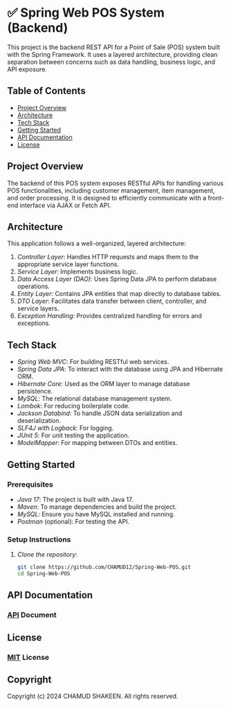 # ✅ Spring Web POS System (Backend)

This project is the backend REST API for a Point of Sale (POS) system built with the Spring Framework. It uses a 
layered architecture, providing clean separation between concerns such as data handling, business logic, and API 
exposure.

## Table of Contents

- [Project Overview](#project-overview)
- [Architecture](#architecture)
- [Tech Stack](#tech-stack)
- [Getting Started](#getting-started)
- [API Documentation](#api-documentation)
- [License](#license)


## Project Overview

The backend of this POS system exposes RESTful APIs for handling various POS functionalities, including 
customer management, item management, and order processing. It is designed to efficiently communicate with a 
front-end interface via AJAX or Fetch API.

## Architecture

This application follows a well-organized, layered architecture:
1. *Controller Layer*: Handles HTTP requests and maps them to the appropriate service layer functions.
2. *Service Layer*: Implements business logic.
3. *Data Access Layer (DAO)*: Uses Spring Data JPA to perform database operations.
4. *Entity Layer*: Contains JPA entities that map directly to database tables.
5. *DTO Layer*: Facilitates data transfer between client, controller, and service layers.
6. *Exception Handling*: Provides centralized handling for errors and exceptions.

## Tech Stack

- *Spring Web MVC*: For building RESTful web services.
- *Spring Data JPA*: To interact with the database using JPA and Hibernate ORM.
- *Hibernate Core*: Used as the ORM layer to manage database persistence.
- *MySQL*: The relational database management system.
- *Lombok*: For reducing boilerplate code.
- *Jackson Databind*: To handle JSON data serialization and deserialization.
- *SLF4J with Logback*: For logging.
- *JUnit 5*: For unit testing the application.
- *ModelMapper*: For mapping between DTOs and entities.

## Getting Started

### Prerequisites

- *Java 17*: The project is built with Java 17.
- *Maven*: To manage dependencies and build the project.
- *MySQL*: Ensure you have MySQL installed and running.
- *Postman* (optional): For testing the API.

### Setup Instructions

1. *Clone the repository*:
   ```bash
   git clone https://github.com/CHAMUD12/Spring-Web-POS.git
   cd Spring-Web-POS
   
## API Documentation

### [API](https://documenter.getpostman.com/view/35385715/2sAXxS8Wqv) Document

## License

### [MIT](https://github.com/CHAMUD12/Spring-Web-POS/blob/master/License.txt) License

## Copyright

Copyright (c) 2024 CHAMUD SHAKEEN. All rights reserved.
